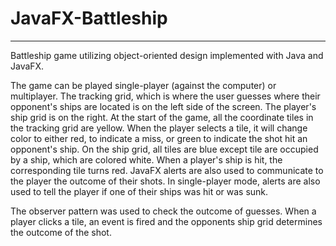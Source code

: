 # JavaFX-Battleship
---

Battleship game utilizing object-oriented design implemented with Java and JavaFX.

The game can be played single-player (against the computer) or multiplayer. The tracking grid, which is where the user guesses where their opponent's ships are 
located is on the left side of the screen. The player's ship grid is on the right. At the start of the game, all the coordinate tiles in the tracking grid are 
yellow. When the player selects a tile, it will change color to either red, to indicate a miss, or green to indicate the shot hit an opponent's ship. On the ship 
grid, all tiles are blue except tile are occupied by a ship, which are colored white. When a player's ship is hit, the corresponding tile turns red. JavaFX alerts
are also used to communicate to the player the outcome of their shots. In single-player mode, alerts are also used to tell the player if one of their ships was
hit or was sunk. 

The observer pattern was used to check the outcome of guesses. When a player clicks a tile, an event is fired and the opponents ship grid determines 
the outcome of the shot. 

